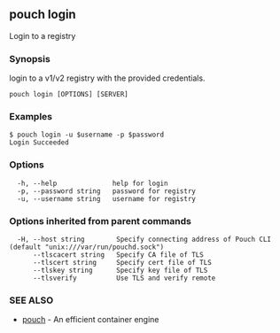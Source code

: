 ## pouch login

Login to a registry

### Synopsis


login to a v1/v2 registry with the provided credentials.

```
pouch login [OPTIONS] [SERVER]
```

### Examples

```
$ pouch login -u $username -p $password
Login Succeeded
```

### Options

```
  -h, --help              help for login
  -p, --password string   password for registry
  -u, --username string   username for registry
```

### Options inherited from parent commands

```
  -H, --host string        Specify connecting address of Pouch CLI (default "unix:///var/run/pouchd.sock")
      --tlscacert string   Specify CA file of TLS
      --tlscert string     Specify cert file of TLS
      --tlskey string      Specify key file of TLS
      --tlsverify          Use TLS and verify remote
```

### SEE ALSO

* [pouch](pouch.md)	 - An efficient container engine

